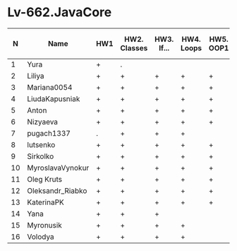 # Lv-662.JavaCore

N|Name| HW1 | HW2. Classes|HW3. If...|HW4. Loops|HW5. OOP1 |HW6. OOP2 |HW7. Inner classes| HW8. Collection | HW9. String|HW10. Exception|HW11. Thread. IO|HW12. Java8
--|--|--|--|--|--|--|--|--|--|--|--|--|--
1|Yura|+|.|||||||||||
2|Liliya|+|+|+|+|+|+|+|+|+||||
3|Mariana0054|+|+|+|+|+||||||||
4|LiudaKapusniak|+|+|+|+|+||||||||
5|Anton|+|+|+|+|+|+|+|+|+||||
6|Nizyaeva|+|+|+|+|+|+|+||||||
7|pugach1337|.|+|+|+|||||||||
8|lutsenko|+|+|+|+|+|+|+|+|||||
9|Sirkolko|+|+|+|+|+|+|+|+|+||||
10|MyroslavaVynokur|+|+|+|+|+|+|+|+|+|+|||
11|Oleg Kruts|+|+|+|+|+|+|+|+|||||
12|Oleksandr_Riabko|+|+|+|+|+|+|+|+|+||||
13|KaterinaPK|+|+|+|+|+|+|+|+|+|+|||
14|Yana|+|+|+||||||||||
15|Myronusik|+|+|+|+|||||||||
16|Volodya|+|+|+|+|||||||||

